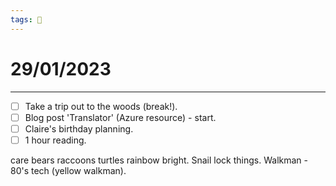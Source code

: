 ```yaml
---
tags: 📆
---
```


# 29/01/2023
---

- [ ] Take a trip out to the woods (break!).
- [ ] Blog post 'Translator' (Azure resource) - start.
- [ ] Claire's birthday planning.
- [ ] 1 hour reading.

care bears
raccoons
turtles
rainbow bright.
Snail lock things.
Walkman - 80's tech (yellow walkman).
